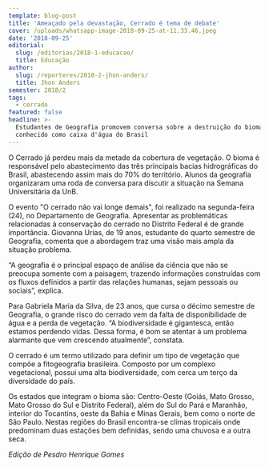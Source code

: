 ```yaml
---
template: blog-post
title: 'Ameaçado pela devastação, Cerrado é tema de debate'
cover: /uploads/whatsapp-image-2018-09-25-at-11.33.46.jpeg
date: '2018-09-25'
editorial:
  slug: /editorias/2018-1-educacao/
  title: Educação
author:
  slug: /reporteres/2018-2-jhon-anders/
  title: Jhon Anders
semester: 2018/2
tags:
  - cerrado
featured: false
headline: >-
  Estudantes de Geografia promovem conversa sobre a destruição do bioma
  conhecido como caixa d'água do Brasil
---
```

O Cerrado já perdeu mais da metade da cobertura de vegetação. O bioma é responsável pelo abastecimento das três principais bacias hidrográficas do Brasil, abastecendo assim mais do 70% do território. Alunos da geografia organizaram uma roda de conversa para discutir a situação na Semana Universitária da UnB.  

O evento "O cerrado não vai longe demais", foi realizado na segunda-feira (24), no Departamento de Geografia. Apresentar as problemáticas relacionadas à conservação do cerrado no Distrito Federal é de grande importância. Giovanna Urias, de 19 anos, estudante do quarto semestre de Geografia, comenta que a abordagem traz uma visão mais ampla da situação problema.   

“A geografia é o principal espaço de análise da ciência que não se preocupa somente com a paisagem, trazendo informações construídas com os fluxos definidos a partir das relações humanas, sejam pessoais ou sociais”, explica.

Para Gabriela Maria da Silva, de 23 anos, que cursa o décimo semestre de Geografia, o grande risco do cerrado vem da falta de disponibilidade de água e a perda de vegetação. “A biodiversidade é gigantesca, então estamos perdendo vidas. Dessa forma, é bom se atentar à um problema alarmante que vem crescendo atualmente”, constata.

O cerrado é um termo utilizado para definir um tipo de vegetação que compõe a fitogeografia brasileira. Composto por um complexo vegetacional, possui uma alta biodiversidade, com cerca um terço da diversidade do país.

Os estados que integram o bioma são: Centro-Oeste (Goiás, Mato Grosso, Mato Grosso do Sul e Distrito Federal), além do Sul do Pará e Maranhão, interior do Tocantins, oeste da Bahia e Minas Gerais, bem como o norte de São Paulo. Nestas regiões do Brasil encontra-se climas tropicais onde predominam duas estações bem definidas, sendo uma chuvosa e a outra seca.

_Edição de Pesdro Henrique Gomes_
